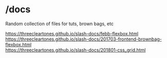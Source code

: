/docs
======

Random collection of files for tuts, brown bags, etc

https://threecleartones.github.io/slash-docs/febb-flexbox.html  
https://threecleartones.github.io/slash-docs/201703-frontend-brownbag-flexbox.html  
https://threecleartones.github.io/slash-docs/201801-css_grid.html
